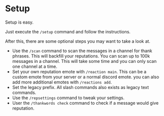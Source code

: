 # Setup

Setup is easy.

Just execute the `/setup` command and follow the instructions.

After this, there are some optional steps you may want to take a look at.

- Use the `/scan` command to scan the messages in a channel for thank phrases. This will backfill your reputations. You
  can scan up to 100k messages in a channel. This will take some time and you can only scan one channel at a time.
- Set your own reputation emote with `/reaction main`. This can be a custom emote from your server or a normal
  discord emote. you can also add more additional emotes with `/reactions add`.
- Set the legacy prefix. All slash commands also exists as legacy text commands.
- Use the `/repsettings` command to tweak your settings.
- User the `/thankwords check` command to check if a message would give reputation.
